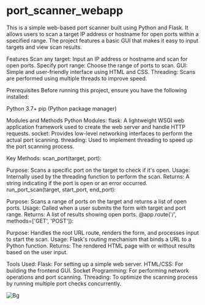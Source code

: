 # port_scanner_webapp

This is a simple web-based port scanner built using Python and Flask. It allows users to scan a target IP address or hostname for open ports within a specified range. The project features a basic GUI that makes it easy to input targets and view scan results.

Features
Scan any target: Input an IP address or hostname and scan for open ports.
Specify port range: Choose the range of ports to scan.
GUI: Simple and user-friendly interface using HTML and CSS.
Threading: Scans are performed using multiple threads to improve speed.

Prerequisites
Before running this project, ensure you have the following installed:

Python 3.7+
pip (Python package manager)

Modules and Methods
Python Modules:
flask: A lightweight WSGI web application framework used to create the web server and handle HTTP requests.
socket: Provides low-level networking interfaces to perform the actual port scanning.
threading: Used to implement threading to speed up the port scanning process.

Key Methods:
scan_port(target, port):

Purpose: Scans a specific port on the target to check if it's open.
Usage: Internally used by the threading function to perform the scan.
Returns: A string indicating if the port is open or an error occurred.
run_port_scan(target, start_port, end_port):

Purpose: Scans a range of ports on the target and returns a list of open ports.
Usage: Called when a user submits the form with target and port range.
Returns: A list of results showing open ports.
@app.route('/', methods=['GET', 'POST']):

Purpose: Handles the root URL route, renders the form, and processes input to start the scan.
Usage: Flask's routing mechanism that binds a URL to a Python function.
Returns: The rendered HTML page with or without results based on the user input.

Tools Used:
Flask: For setting up a simple web server.
HTML/CSS: For building the frontend GUI.
Socket Programming: For performing network operations and port scanning.
Threading: To optimize the scanning process by running multiple port checks concurrently.

![Bg](https://github.com/user-attachments/assets/07e0e5fb-b056-4d42-91fc-7403693cf0e5)
